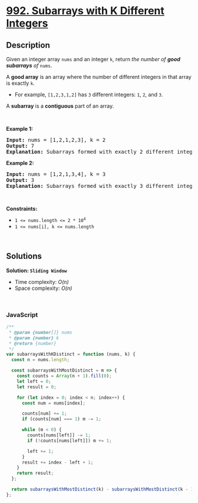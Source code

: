 # [992. Subarrays with K Different Integers](https://leetcode.com/problems/subarrays-with-k-different-integers)

## Description

<div class="elfjS" data-track-load="description_content"><p>Given an integer array <code>nums</code> and an integer <code>k</code>, return <em>the number of <strong>good subarrays</strong> of </em><code>nums</code>.</p>

<p>A <strong>good array</strong> is an array where the number of different integers in that array is exactly <code>k</code>.</p>

<ul>
	<li>For example, <code>[1,2,3,1,2]</code> has <code>3</code> different integers: <code>1</code>, <code>2</code>, and <code>3</code>.</li>
</ul>

<p>A <strong>subarray</strong> is a <strong>contiguous</strong> part of an array.</p>

<p>&nbsp;</p>
<p><strong class="example">Example 1:</strong></p>

<pre><strong>Input:</strong> nums = [1,2,1,2,3], k = 2
<strong>Output:</strong> 7
<strong>Explanation:</strong> Subarrays formed with exactly 2 different integers: [1,2], [2,1], [1,2], [2,3], [1,2,1], [2,1,2], [1,2,1,2]
</pre>

<p><strong class="example">Example 2:</strong></p>

<pre><strong>Input:</strong> nums = [1,2,1,3,4], k = 3
<strong>Output:</strong> 3
<strong>Explanation:</strong> Subarrays formed with exactly 3 different integers: [1,2,1,3], [2,1,3], [1,3,4].
</pre>

<p>&nbsp;</p>
<p><strong>Constraints:</strong></p>

<ul>
	<li><code>1 &lt;= nums.length &lt;= 2 * 10<sup>4</sup></code></li>
	<li><code>1 &lt;= nums[i], k &lt;= nums.length</code></li>
</ul>
</div>

<p>&nbsp;</p>

## Solutions

**Solution: `Sliding Window`**

- Time complexity: <em>O(n)</em>
- Space complexity: <em>O(n)</em>

<p>&nbsp;</p>

### **JavaScript**

```js
/**
 * @param {number[]} nums
 * @param {number} k
 * @return {number}
 */
var subarraysWithKDistinct = function (nums, k) {
  const n = nums.length;

  const subarraysWithMostDistinct = m => {
    const counts = Array(n + 1).fill(0);
    let left = 0;
    let result = 0;

    for (let index = 0; index < n; index++) {
      const num = nums[index];

      counts[num] += 1;
      if (counts[num] === 1) m -= 1;

      while (m < 0) {
        counts[nums[left]] -= 1;
        if (!counts[nums[left]]) m += 1;

        left += 1;
      }
      result += index - left + 1;
    }
    return result;
  };

  return subarraysWithMostDistinct(k) - subarraysWithMostDistinct(k - 1);
};
```
